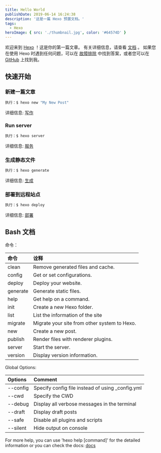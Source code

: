 ```yaml
---
title: Hello World
publishDate: 2019-06-14 16:24:38
description: '这是一篇 Hexo 预置文档。'
tags:
  - Hexo
heroImage: { src: './thumbnail.jpg', color: '#64574D' }
---
```


欢迎来到 [Hexo](https://hexo.io/) ！这是你的第一篇文章。 有关详细信息，请查看 [文档](https://hexo.io/docs/) 。 如果您在使用 Hexo 时遇到任何问题，可以在 [故障排除](https://hexo.io/docs/troubleshooting.html) 中找到答案，或者您可以在 [GitHub](https://github.com/hexojs/hexo/issues) 上找到我。

## 快速开始

### 新建一篇文章

```bash
执行：$ hexo new "My New Post"
```

详细信息: [写作](https://hexo.io/docs/writing.html)

### Run server

```bash
执行：$ hexo server
```

详细信息: [服务](https://hexo.io/docs/server.html)

### 生成静态文件

```bash
执行：$ hexo generate
```

详细信息: [生成](https://hexo.io/docs/generating.html)

### 部署到远程站点

```bash
执行：$ hexo deploy
```

详细信息: [部署](https://hexo.io/docs/deployment.html)

## Bash 文档

命令：

| **命令** | **诠释**                                     |
| :------- | :------------------------------------------- |
| clean    | Remove generated files and cache.            |
| config   | Get or set configurations.                   |
| deploy   | Deploy your website.                         |
| generate | Generate static files.                       |
| help     | Get help on a command.                       |
| init     | Create a new Hexo folder.                    |
| list     | List the information of the site             |
| migrate  | Migrate your site from other system to Hexo. |
| new      | Create a new post.                           |
| publish  | Render files with renderer plugins.          |
| server   | Start the server.                            |
| version  | Display version information.                 |

Global Options:

| **Options** | **Comment**                                       |
| :---------- | :------------------------------------------------ |
| --config    | Specify config file instead of using \_config.yml |
| --cwd       | Specify the CWD                                   |
| --debug     | Display all verbose messages in the terminal      |
| --draft     | Display draft posts                               |
| --safe      | Disable all plugins and scripts                   |
| --silent    | Hide output on console                            |

For more help, you can use 'hexo help [command]' for the detailed information
or you can check the docs: [docs](http://hexo.io/docs/)
